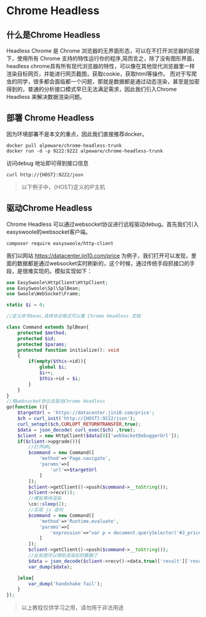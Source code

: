 # Chrome Headless
## 什么是Chrome Headless
Headless Chrome 是 Chrome 浏览器的无界面形态，可以在不打开浏览器的前提下，使用所有 Chrome 支持的特性运行你的程序,简而言之，除了没有图形界面，headless chrome具有所有现代浏览器的特性，可以像在其他现代浏览器里一样渲染目标网页，并能进行网页截图，获取cookie，获取html等操作。
而对于写爬虫的同学，很多都会面临都一个问题，那就是数据都是通过动态渲染，甚至是加密得到的，普通的分析接口模式早已无法满足需求，因此我们引入Chrome Headless 来解决数据渲染问题。

## 部署 Chrome Headless
因为环境部署不是本文的重点，因此我们直接推荐docker。
```text
docker pull alpeware/chrome-headless-trunk
docker run -d -p 9222:9222 alpeware/chrome-headless-trunk
```

访问debug 地址即可得到接口信息
```
curl http://{HOST}:9222/josn
```

> 以下例子中，{HOST}定义的IP主机

## 驱动Chrome Headless

Chrome Headless 可以通过websocket协议进行远程驱动debug。首先我们引入easyswoole的websocket客户端。
```
composer require easyswoole/http-client
```
我们以网站 https://datacenter.jin10.com/price 为例子，我们打开可以发现，里面的数据都是通过websocket实时刷新的，这个时候，通过传统手段抓接口的手段，是很难实现的。模拟实现如下：

```php
use EasySwoole\HttpClient\HttpClient;
use EasySwoole\Spl\SplBean;
use Swoole\WebSocket\Frame;

static $i = 0;

//定义命令bean,具体协议格式可以看 Chrome Headless 文档

class Command extends SplBean{
    protected $method;
    protected $id;
    protected $params;
    protected function initialize(): void
    {
        if(empty($this->id)){
            global $i;
            $i++;
            $this->id = $i;
        }
    }
}
//用websocket协议去驱动Chrome Headless
go(function (){
    $targetUrl = 'https://datacenter.jin10.com/price';
    $ch = curl_init('http://{HOST}:9222/json');
    curl_setopt($ch,CURLOPT_RETURNTRANSFER,true);
    $data = json_decode( curl_exec($ch) ,true);
    $client = new HttpClient($data[0]['webSocketDebuggerUrl']);
    if($client->upgrade()){
        //打开URL
        $command = new Command([
            'method'=>'Page.navigate',
            'params'=>[
                'url'=>$targetUrl
            ]
        ]);
        $client->getClient()->push($command->__toString());
        $client->recv(1);
        //模拟等待渲染
        \co::sleep(2);
        //实现 js 语句
        $command = new Command([
            'method'=>'Runtime.evaluate',
            'params'=>[
                'expression'=>"var p = document.querySelector('#J_pricewall > div:nth-child(1) > ul > li:nth-child(1)').innerHTML;p;"
            ]
        ]);
        $client->getClient()->push($command->__toString());
        //此处就可以得到渲染后的数据了
        $data = json_decode($client->recv()->data,true)['result']['result']['value'];
        var_dump($data);

    }else{
        var_dump('handshake fail');
    }
});

```

> 以上教程仅供学习之用，请勿用于非法用途